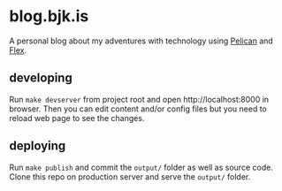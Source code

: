 # blog.bjk.is

A personal blog about my adventures with technology using [Pelican](http://blog.getpelican.com/) and [Flex](https://blog.alexandrevicenzi.com/flex-pelican-theme.html).

## developing

Run ``make devserver`` from project root and open http://localhost:8000 in browser. Then you can edit content and/or config files but you need to reload web page to see the changes.

## deploying

Run ``make publish`` and commit the ``output/`` folder as well as source code. Clone this repo on production server and serve the ``output/`` folder.